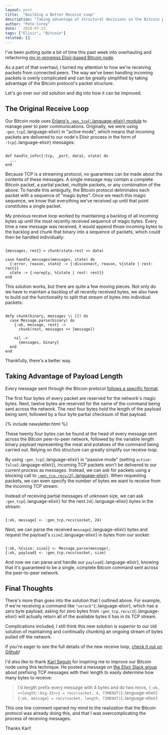```yaml
---
layout: post
title:  "Building a Better Receive Loop"
description: "Taking advantage of structural decisions in the Bitcoin protocol can greatly simplify our receive loop. Check out how!"
author: "Pete Corey"
date:   2018-07-23
tags: ["Elixir", "Bitcoin"]
related: []
---
```


I've been putting quite a bit of time this past week into overhauling and refactoring [my in-progress Elixir-based Bitcoin node](https://github.com/pcorey/bitcoin_network/).

As a part of that overhaul, I turned my attention to how we're receiving packets from connected peers. The way we've been handling incoming packets is overly complicated and can be greatly simplified by taking advantage of the Bitcoin protocol's packet structure.

Let's go over our old solution and dig into how it can be improved.

## The Original Receive Loop

Our Bitcoin node uses [Erlang's `:gen_tcp`{:.language-elixir} module](http://erlang.org/doc/man/gen_tcp.html) to manage peer to peer communications. Originally, we were using `:gen_tcp`{:.language-elixir} in "active mode", which means that incoming packets are delivered to our node's Elixir process in the form of `:tcp`{:.language-elixir} messages:

<pre class='language-elixir'><code class='language-elixir'>
def handle_info({:tcp, _port, data}, state) do
  ...
end
</code></pre>

Because TCP is a streaming protocol, no guarantees can be made about the contents of these messages. A single message may contain a complete Bitcoin packet, a partial packet, multiple packets, or any combination of the above. To handle this ambiguity, the Bitcoin protocol deliminates each packet with a sequence of "magic bytes". Once we reach this magic sequence, we know that everything we've received up until that point constitutes a single packet.

My previous receive loop worked by maintaining a backlog of all incoming bytes up until the most recently received sequence of magic bytes. Every time a new message was received, it would append those incoming bytes to the backlog and chunk that binary into a sequence of packets, which could then be handled individually:

<pre class='language-elixir'><code class='language-elixir'>
{messages, rest} = chunk(state.rest <> data)

case handle_messages(messages, state) do
  {:error, reason, state} -> {:disconnect, reason, %{state | rest: rest}}
  state -> {:noreply, %{state | rest: rest}}
end
</code></pre>

This solution works, but there are quite a few moving pieces. Not only do we have to maintain a backlog of all recently received bytes, we also have to build out the functionality to split that stream of bytes into individual packets:

<pre class='language-elixir'><code class='language-elixir'>
defp chunk(binary, messages \\ []) do
  case Message.parse(binary) do
    {:ok, message, rest} ->
      chunk(rest, messages ++ [message])

    nil ->
      {messages, binary}
  end
end
</code></pre>

Thankfully, there's a better way.

## Taking Advantage of Payload Length

Every message sent through the Bitcoin protocol [follows a specific format](https://en.bitcoin.it/wiki/Protocol_documentation#Message_structure).

The first four bytes of every packet are reserved for the network's magic bytes. Next, twelve bytes are reserved for the name of the command being sent across the network. The next four bytes hold the length of the payload being sent, followed by a four byte partial checksum of that payload.

{% include newsletter.html %}

These twenty four bytes can be found at the head of every message sent across the Bitcoin peer-to-peer network, followed by the variable length binary payload representing the meat and potatoes of the command being carried out. Relying on this structure can greatly simplify our receive loop.

By using `:gen_tcp`{:.language-elixir} in "passive mode" (setting `active: false`{:.language-elixir}), incoming TCP packets won't be delivered to our current process as messages. Instead, we can ask for packets using a blocking call to [`:gen_tcp.recv/2`{:.language-elixir}](http://erlang.org/doc/man/gen_tcp.html#recv-2). When requesting packets, we can even specify the number of bytes we want to receive from the incoming TCP stream.

Instead of receiving partial messages of unknown size, we can ask `:gen_tcp`{:.language-elixir} for the next `24`{:.language-elixir} bytes in the stream:

<pre class='language-elixir'><code class='language-elixir'>
{:ok, message} <- :gen_tcp.recv(socket, 24)
</code></pre>

Next, we can parse the received `message`{:.language-elixir} bytes and request the payload's `size`{:.language-elixir} in bytes from our socket:

<pre class='language-elixir'><code class='language-elixir'>
{:ok, %{size: size}} <- Message.parse(message),
{:ok, payload} <- :gen_tcp.recv(socket, size)
</code></pre>

And now we can parse and handle our `payload`{:.language-elixir}, knowing that it's guaranteed to be a single, complete Bitcoin command sent across the peer-to-peer network.

## Final Thoughts

There's more than goes into the solution that I outlined above. For example, if we're receiving a command like `"verack"`{:.language-elixir}, which has a zero byte payload, asking for zero bytes from `:gen_tcp.recv/2`{:.language-elixir} will actually return all of the available bytes it has in its TCP stream.

Complications included, I still think this new solution is superior to our old solution of maintaining and continually chunking an ongoing stream of bytes pulled off the network.

If you're eager to see the full details of the new receive loop, [check it out on Github](https://github.com/pcorey/bitcoin_network/blob/master/lib/bitcoin_network/peer/connection.ex#L80-L98)!

I'd also like to thank [Karl Seguin](https://github.com/karlseguin) for inspiring me to improve our Bitcoin node using this technique. He posted a message on [the Elixir Slack group](https://elixir-slackin.herokuapp.com/) about prefixing TCP messages with their length to easily determine how many bytes to receive:

> I'd length prefix every message with 4 bytes and do two recvs, 
> `{:ok, <<length::big-32>>} = recv(socket, 4, TIMEOUT)`{:.language-elixir}
> `{:ok, message} = recv(socket, length, TIMEOUT)`{:.language-elixir}

This one line comment opened my mind to the realization that the Bitcoin protocol was already doing this, and that I was overcomplicating the process of receiving messages.

Thanks Karl!
